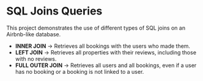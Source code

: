 # SQL Joins Queries

This project demonstrates the use of different types of SQL joins on an Airbnb-like database.

- **INNER JOIN** → Retrieves all bookings with the users who made them.
- **LEFT JOIN** → Retrieves all properties with their reviews, including those with no reviews.
- **FULL OUTER JOIN** → Retrieves all users and all bookings, even if a user has no booking or a booking is not linked to a user.
